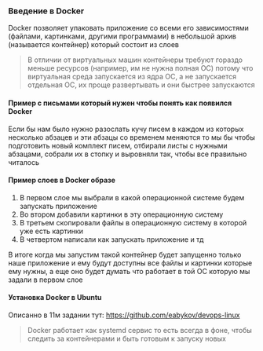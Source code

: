 ### Введение в Docker

Docker позволяет упаковать приложение со всеми его зависимостями (файлами, картинками, другими программами) в небольшой архив (называется контейнер) который состоит из слоев

> В отличии от виртуальных машин контейнеры требуют гораздо меньше ресурсов (например, им не нужна полная ОС) потому что виртуальная среда запускается из ядра ОС, а не запускается отдельная ОС, их проще развертывать и они быстрее запускаются

#### Пример с письмами который нужен чтобы понять как появился Docker

Если бы нам было нужно разослать кучу писем в каждом из которых несколько абзацев и эти абзацы со временем меняются то мы бы чтобы подготовить новый комплект писем, отбирали листы с нужными абзацами, собрали их в стопку и выровняли так, чтобы все правильно читалось

#### Пример слоев в Docker образе

1. В первом слое мы выбрали в какой операционной системе будем запускать приложение
2. Во втором добавили картинки в эту операционную систему
3. В третьем скопировали файлы в операционную систему в которой уже есть картинки
4. В четвертом написали как запускать приложение и тд

В итоге когда мы запустим такой контейнер будет запущенно только наше приложение и ему будут доступны все файлы и картинки которые ему нужны, а еще оно будет думать что работает в той ОС которую мы задали в первом слое

#### Установка Docker в Ubuntu

Описанно в 11м задании тут: https://github.com/eabykov/devops-linux

> Docker работает как systemd сервис то есть всегда в фоне, чтобы следить за контейнерами и быть готовым к запуску новых